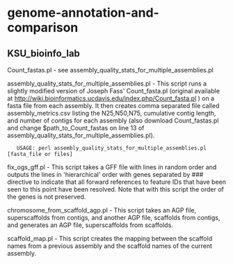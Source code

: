 genome-annotation-and-comparison
================================

KSU_bioinfo_lab
---------------

Count_fastas.pl - see assembly_quality_stats_for_multiple_assemblies.pl

assembly_quality_stats_for_multiple_assemblies.pl - This script runs a slightly modified version of Joseph Fass' Count_fasta.pl (original available at http://wiki.bioinformatics.ucdavis.edu/index.php/Count_fasta.pl ) on a fasta file from each assembly. It then creates comma separated file called assembly_metrics.csv listing the N25,N50,N75, cumulative contig length, and number of contigs for each assembly (also download Count_fastas.pl and change $path_to_Count_fastas on line 13 of assembly_quality_stats_for_multiple_assemblies.pl).

       USAGE: perl assembly_quality_stats_for_multiple_assemblies.pl [fasta_file or files]
       
fix_ogs_gff.pl - This script takes a GFF file with lines in random order and outputs the lines in 'hierarchical' order with genes separated by ### directive to indicate that all forward references to feature IDs that have been seen to this point have been resolved. Note that with this script the order of the genes is not preserved.

chromosome_from_scaffold_agp.pl - This script takes an AGP file, superscaffolds from contigs, and another AGP file, scaffolds from contigs, and generates an AGP file, superscaffolds from scaffolds.

scaffold_map.pl - This script creates the mapping between the scaffold names from a previous assembly and the scaffold names of the current assembly.
